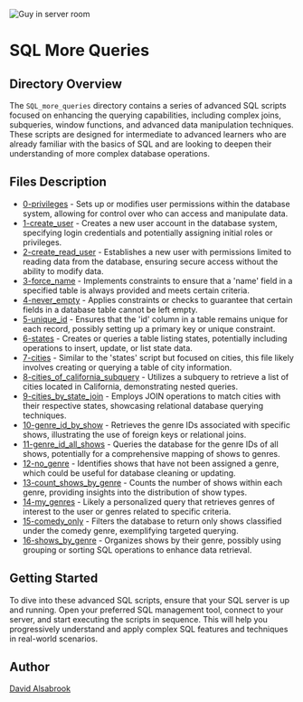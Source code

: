 
![Guy in server room](https://github.com/DAlsabrook/atlas-higher_level_programming/assets/112190470/b7834329-1e2d-4d8e-a601-54f59bac99e3)

# SQL More Queries

## Directory Overview

The `SQL_more_queries` directory contains a series of advanced SQL scripts focused on enhancing the querying capabilities, including complex joins, subqueries, window functions, and advanced data manipulation techniques. These scripts are designed for intermediate to advanced learners who are already familiar with the basics of SQL and are looking to deepen their understanding of more complex database operations.

## Files Description

- [0-privileges](0-privileges.sql) - Sets up or modifies user permissions within the database system, allowing for control over who can access and manipulate data.
- [1-create_user](1-create_user.sql) - Creates a new user account in the database system, specifying login credentials and potentially assigning initial roles or privileges.
- [2-create_read_user](2-create_read_user.sql) - Establishes a new user with permissions limited to reading data from the database, ensuring secure access without the ability to modify data.
- [3-force_name](3-force_name.sql) - Implements constraints to ensure that a 'name' field in a specified table is always provided and meets certain criteria.
- [4-never_empty](4-never_empty.sql) - Applies constraints or checks to guarantee that certain fields in a database table cannot be left empty.
- [5-unique_id](5-unique_id.sql) - Ensures that the 'id' column in a table remains unique for each record, possibly setting up a primary key or unique constraint.
- [6-states](6-states.sql) - Creates or queries a table listing states, potentially including operations to insert, update, or list state data.
- [7-cities](7-cities.sql) - Similar to the 'states' script but focused on cities, this file likely involves creating or querying a table of city information.
- [8-cities_of_california_subquery](8-cities_of_california_subquery.sql) - Utilizes a subquery to retrieve a list of cities located in California, demonstrating nested queries.
- [9-cities_by_state_join](9-cities_by_state_join.sql) - Employs JOIN operations to match cities with their respective states, showcasing relational database querying techniques.
- [10-genre_id_by_show](10-genre_id_by_show.sql) - Retrieves the genre IDs associated with specific shows, illustrating the use of foreign keys or relational joins.
- [11-genre_id_all_shows](11-genre_id_all_shows.sql) - Queries the database for the genre IDs of all shows, potentially for a comprehensive mapping of shows to genres.
- [12-no_genre](12-no_genre.sql) - Identifies shows that have not been assigned a genre, which could be useful for database cleaning or updating.
- [13-count_shows_by_genre](13-count_shows_by_genre.sql) - Counts the number of shows within each genre, providing insights into the distribution of show types.
- [14-my_genres](14-my_genres.sql) - Likely a personalized query that retrieves genres of interest to the user or genres related to specific criteria.
- [15-comedy_only](15-comedy_only.sql) - Filters the database to return only shows classified under the comedy genre, exemplifying targeted querying.
- [16-shows_by_genre](16-shows_by_genre.sql) - Organizes shows by their genre, possibly using grouping or sorting SQL operations to enhance data retrieval.

## Getting Started

To dive into these advanced SQL scripts, ensure that your SQL server is up and running. Open your preferred SQL management tool, connect to your server, and start executing the scripts in sequence. This will help you progressively understand and apply complex SQL features and techniques in real-world scenarios.

## Author

[David Alsabrook](https://github.com/DAlsabrook)
